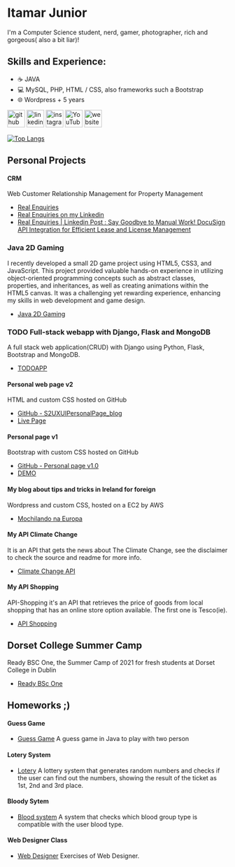 #  Itamar **Junior**

I'm a Computer Science student, nerd, gamer, photographer, rich and gorgeous( also a bit liar)!

## Skills and Experience:
* ☕ JAVA
* 💻 MySQL, PHP, HTML / CSS, also frameworks such a Bootstrap
* 🌐 Wordpress + 5 years

[<img src='https://cdn.jsdelivr.net/npm/simple-icons@3.0.1/icons/github.svg' alt='github' height='40'>](https://github.com/codeitamarjr)  [<img src='https://cdn.jsdelivr.net/npm/simple-icons@3.0.1/icons/linkedin.svg' alt='linkedin' height='40'>](https://www.linkedin.com/in/itamarjr/)  [<img src='https://cdn.jsdelivr.net/npm/simple-icons@3.0.1/icons/instagram.svg' alt='instagram' height='40'>](https://www.instagram.com/it.jr/)  [<img src='https://cdn.jsdelivr.net/npm/simple-icons@3.0.1/icons/youtube.svg' alt='YouTube' height='40'>](https://www.youtube.com/TIemDublin)  [<img src='https://cdn.jsdelivr.net/npm/simple-icons@3.0.1/icons/icloud.svg' alt='website' height='40'>](https://www.itjunior.dev/)  

[![Top Langs](https://github-readme-stats.vercel.app/api/top-langs/?username=codeitamarjr)](https://github.com/anuraghazra/github-readme-stats)

## Personal Projects

#### CRM

Web Customer Relationship Management for Property Management

 - [Real Enquiries](https://www.realenquiries.com)
 - [Real Enquiries on my Linkedin](https://www.linkedin.com/pulse/crm-project-real-enquiries-itamar-atanasio-da-silva-junior)
 - [Real Enquiries | Linkedin Post : Say Goodbye to Manual Work! DocuSign API Integration for Efficient Lease and License Management](https://www.linkedin.com/pulse/say-goodbye-manual-work-docusign-api-integration-da-silva-junior-1c)

### Java 2D Gaming

I recently developed a small 2D game project using HTML5, CSS3, and JavaScript. This project provided valuable hands-on experience in utilizing object-oriented programming concepts such as abstract classes, properties, and inheritances, as well as creating animations within the HTML5 canvas. It was a challenging yet rewarding experience, enhancing my skills in web development and game design.

- [Java 2D Gaming](https://github.com/codeitamarjr/Java-2D-Gaming-HTML--CSS-and-JavaScript)

### TODO Full-stack webapp with Django, Flask and MongoDB

A full stack web application(CRUD) with Django using Python, Flask, Bootstrap and MongoDB.

- [TODOAPP](https://github.com/codeitamarjr/Y3S2PythonDjangoFlaskMongoDBCA4)


#### Personal web page v2

HTML and custom CSS hosted on GitHub

 - [GitHub - S2UXUIPersonalPage_blog](https://github.com/codeitamarjr/S2UXUIPersonalPage_blog)
 - [Live Page](https://www.itjunior.dev/)

#### Personal page v1

Bootstrap with custom CSS hosted on GitHub

 - [GitHub - Personal page v1.0](https://github.com/codeitamarjr/Blog_version1.0)
 - [DEMO](https://codeitamarjr.github.io/PersonalPage1.0/)

#### My blog about tips and tricks in Ireland for foreign

Wordpress and custom CSS, hosted on a EC2 by AWS

 - [Mochilando na Europa](https://www.mochilandonaeuropa.com)

#### My API Climate Change

It is an API that gets the news about The Climate Change, see the disclaimer to check the source and readme for more info.

 - [Climate Change API](https://github.com/codeitamarjr/API-climate-change)

#### My API Shopping

API-Shopping it's an API that retrieves the price of goods from local shopping that has an online store option available. The first one is Tesco(ie).

 - [API Shopping](https://github.com/codeitamarjr/API-shopping)

## Dorset College Summer Camp

Ready BSC One, the Summer Camp of 2021 for fresh students at Dorset College in Dublin

 - [Ready BSc One](https://github.com/codeitamarjr/DorsetCollegeSummerCamp)

## Homeworks ;)

#### Guess Game
- [Guess Game](https://github.com/codeitamarjr/S2Week1JavaExercises) A guess game in Java to play with two person

#### Lotery System
- [Lotery](https://github.com/codeitamarjr/S1Week9JavaLabExam) A lottery system that generates random numbers and checks if the user can find out the numbers, showing the result of the ticket as 1st, 2nd and 3rd place.

#### Bloody Sytem
- [Blood system](https://github.com/codeitamarjr/S1Week12JavaProject) A system that checks which blood group type is compatible with the user blood type.

#### Web Designer Class
- [Web Designer](https://github.com/codeitamarjr/Y2S1FronEndWebDevelopment) Exercises of Web Designer.
